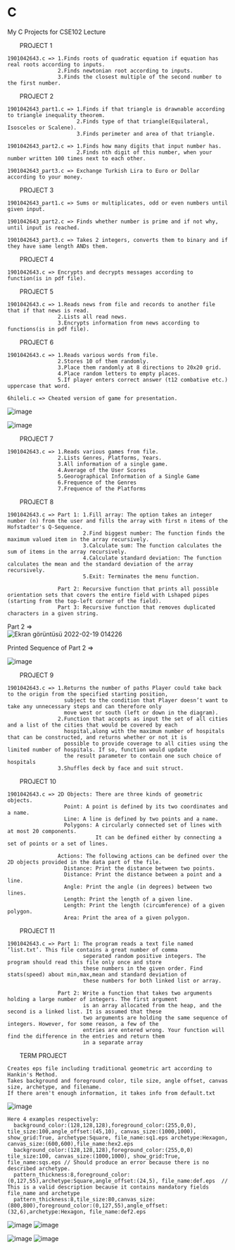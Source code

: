 # C
My C Projects for CSE102 Lecture

&emsp;&emsp;PROJECT 1
  
    1901042643.c => 1.Finds roots of quadratic equation if equation has real roots according to inputs.
                    2.Finds newtonian root according to inputs.
                    3.Finds the closest multiple of the second number to the first number.


&emsp;&emsp;PROJECT 2
                
    1901042643_part1.c => 1.Finds if that triangle is drawnable according to triangle inequality theorem.
                          2.Finds type of that triangle(Equilateral, Isosceles or Scalene).
                          3.Finds perimeter and area of that triangle.
                      
    1901042643_part2.c => 1.Finds how many digits that input number has.
                          2.Finds nth digit of this number, when your number written 100 times next to each other.
                    
    1901042643_part3.c => Exchange Turkish Lira to Euro or Dollar according to your money.


&emsp;&emsp;PROJECT 3

    1901042643_part1.c => Sums or multiplicates, odd or even numbers until given input.

    1901042643_part2.c => Finds whether number is prime and if not why, until input is reached.

    1901042643_part3.c => Takes 2 integers, converts them to binary and if they have same length ANDs them.


&emsp;&emsp;PROJECT 4

    1901042643.c => Encrypts and decrypts messages according to function(is in pdf file).


&emsp;&emsp;PROJECT 5

    1901042643.c => 1.Reads news from file and records to another file that if that news is read.
                    2.Lists all read news.
                    3.Encrypts information from news according to functions(is in pdf file).
                

&emsp;&emsp;PROJECT 6

    1901042643.c => 1.Reads various words from file.
                    2.Stores 10 of them randomly.
                    3.Place them randomly at 8 directions to 20x20 grid.
                    4.Place random letters to empty places.
                    5.If player enters correct answer (t12 combative etc.) uppercase that word.
                
    6hileli.c => Cheated version of game for presentation.                
           
![image](https://user-images.githubusercontent.com/76924597/154772583-a92eabef-680f-4587-b38f-486ed509fcac.png)

![image](https://user-images.githubusercontent.com/76924597/154772622-730a40b2-9ac7-49b1-b461-c29f5ae9323a.png)

&emsp;&emsp;PROJECT 7

    1901042643.c => 1.Reads various games from file.
                    2.Lists Genres, Platforms, Years.
                    3.All information of a single game.
                    4.Average of the User Scores
                    5.Georographical Information of a Single Game
                    6.Frequence of the Genres
                    7.Frequence of the Platforms
                

&emsp;&emsp;PROJECT 8

    1901042643.c => Part 1: 1.Fill array: The option takes an integer number (n) from the user and fills the array with first n items of the Hofstadter's Q-Sequence.
                            2.Find biggest number: The function finds the maximum valued item in the array recursively.
                            3.Calculate sum: The function calculates the sum of items in the array recursively. 
                            4.Calculate standard deviation: The function calculates the mean and the standard deviation of the array recursively.
                            5.Exit: Terminates the menu function.
                            
                    Part 2: Recursive function that prints all possible orientation sets that covers the entire field with Lshaped pipes (starting from the top-left corner of the field).
                    Part 3: Recursive function that removes duplicated characters in a given string.
Part 2 =>               
![Ekran görüntüsü 2022-02-19 014226](https://user-images.githubusercontent.com/76924597/154772387-6d3e71b4-0f19-496f-a973-899d7fd091a6.png)

Printed Sequence of Part 2 =>

![image](https://user-images.githubusercontent.com/76924597/154772715-34ef5993-f084-4ebf-95d0-2e1f4f18b512.png)

                    

&emsp;&emsp;PROJECT 9

    1901042643.c => 1.Returns the number of paths Player could take back to the origin from the specified starting position,
                      subject to the condition that Player doesn’t want to take any unnecessary steps and can therefore only
                      move west or south (left or down in the diagram).
                    2.Function that accepts as input the set of all cities and a list of the cities that would be covered by each
                      hospital,along with the maximum number of hospitals that can be constructed, and returns whether or not it is
                      possible to provide coverage to all cities using the limited number of hospitals. If so, function would update
                      the result parameter to contain one such choice of hospitals
                    3.Shuffles deck by face and suit struct.
    
&emsp;&emsp;PROJECT 10
      
    1901042643.c => 2D Objects: There are three kinds of geometric objects.
                      Point: A point is defined by its two coordinates and a name.
                      Line: A line is defined by two points and a name.
                      Polygons: A circularly connected set of lines with at most 20 components.
                                It can be defined either by connecting a set of points or a set of lines.
                    
                    Actions: The following actions can be defined over the 2D objects provided in the data part of the file.
                      Distance: Print the distance between two points.
                      Distance: Print the distance between a point and a line.
                      Angle: Print the angle (in degrees) between two lines.
                      Length: Print the length of a given line. 
                      Length: Print the length (circumference) of a given polygon.
                      Area: Print the area of a given polygon.
                      
&emsp;&emsp;PROJECT 11

    1901042643.c => Part 1: The program reads a text file named ‘list.txt’. This file contains a great number of comma
                            seperated random positive integers. The program should read this file only once and store 
                            these numbers in the given order. Find stats(speed) about min,max,mean and standard deviation of
                            these numbers for both linked list or array.
                    
                    Part 2: Write a function that takes two arguments holding a large number of integers. The first argument
                            is an array allocated from the heap, and the second is a linked list. It is assumed that these
                            two arguments are holding the same sequence of integers. However, for some reason, a few of the
                            entries are entered wrong. Your function will find the difference in the entries and return them
                            in a separate array 

&emsp;&emsp;TERM PROJECT
    
    Creates eps file including traditional geometric art according to Hankin's Method.
    Takes background and foreground color, tile size, angle offset, canvas size, archetype, and filename.
    If there aren't enough information, it takes info from default.txt
    
![image](https://user-images.githubusercontent.com/76924597/154773254-60c1bcc6-cf41-437e-8d43-674ae6161706.png)


    Here 4 examples respectively:
      background_color:(128,128,128),foreground_color:(255,0,0), tile_size:100,angle_offset:(45,10), canvas_size:(1000,1000), show_grid:True, archetype:Square, file_name:sq1.eps archetype:Hexagon, canvas_size:(600,600),file_name:hex2.eps
      background_color:(128,128,128),foreground_color:(255,0,0) tile_size:100, canvas_size:(1000,1000), show_grid:True, file_name:sqs.eps // Should produce an error because there is no described archetype.
      pattern_thickness:8,foreground_color:(0,127,55),archetype:Square,angle_offset:(24,5), file_name:def.eps  // This is a valid description because it contains mandatory fields file_name and archetype
      pattern_thickness:8,tile_size:80,canvas_size:(800,800),foreground_color:(0,127,55),angle_offset:(32,6),archetype:Hexagon, file_name:def2.eps  

![image](https://user-images.githubusercontent.com/76924597/154772989-6dadd9f0-9f1e-492f-b33d-bd727b5e8547.png)
![image](https://user-images.githubusercontent.com/76924597/154773038-ead88bad-ab86-43fd-8c89-3558d99387d4.png)

![image](https://user-images.githubusercontent.com/76924597/154773062-8965d23d-86ed-4d88-b582-6e915dda7ffe.png)
![image](https://user-images.githubusercontent.com/76924597/154773086-a58a8da3-86d4-474d-a744-3c30866b8e5e.png)

